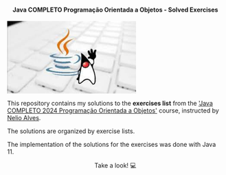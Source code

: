 
<h4 align="center">Java COMPLETO Programação Orientada a Objetos - Solved Exercises</h4>

<img src="/resources/java_logo.png" min-width="300px" max-width="300px" width="300px" align="center">


<p>This repository contains my solutions to the <strong>exercises list</strong> from the <a href="https://www.udemy.com/course/java-curso-completo">'Java COMPLETO 2024 Programação Orientada a Objetos'</a> course, instructed by <a href="https://www.linkedin.com/in/nelio-alves">Nelio Alves</a>.
</p> 

<p>The solutions are organized by exercise lists.</p>

<p>The implementation of the solutions for the exercises was done with Java 11.</p>

<p align="center">Take a look! 💻</p>

